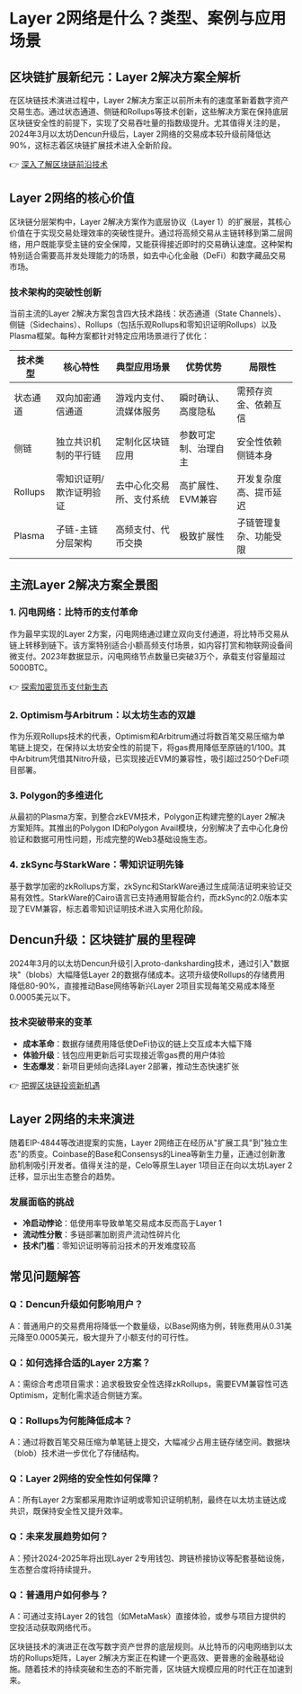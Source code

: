 # Layer 2网络是什么？类型、案例与应用场景

## 区块链扩展新纪元：Layer 2解决方案全解析

在区块链技术演进过程中，Layer 2解决方案正以前所未有的速度革新着数字资产交易生态。通过状态通道、侧链和Rollups等技术创新，这些解决方案在保持底层区块链安全性的前提下，实现了交易吞吐量的指数级提升。尤其值得关注的是，2024年3月以太坊Dencun升级后，Layer 2网络的交易成本较升级前降低达90%，这标志着区块链扩展技术进入全新阶段。

👉 [深入了解区块链前沿技术](https://bit.ly/okx_welcome)

## Layer 2网络的核心价值

区块链分层架构中，Layer 2解决方案作为底层协议（Layer 1）的扩展层，其核心价值在于实现交易处理效率的突破性提升。通过将高频交易从主链转移到第二层网络，用户既能享受主链的安全保障，又能获得接近即时的交易确认速度。这种架构特别适合需要高并发处理能力的场景，如去中心化金融（DeFi）和数字藏品交易市场。

### 技术架构的突破性创新

当前主流的Layer 2解决方案包含四大技术路线：状态通道（State Channels）、侧链（Sidechains）、Rollups（包括乐观Rollups和零知识证明Rollups）以及Plasma框架。每种方案都针对特定应用场景进行了优化：

| 技术类型       | 核心特性                     | 典型应用场景             | 优势优势                | 局限性                   |
|----------------|------------------------------|--------------------------|-------------------------|--------------------------|
| 状态通道       | 双向加密通信通道             | 游戏内支付、流媒体服务   | 瞬时确认、高度隐私      | 需预存资金、依赖互信      |
| 侧链           | 独立共识机制的平行链         | 定制化区块链应用         | 参数可定制、治理自主    | 安全性依赖侧链本身        |
| Rollups        | 零知识证明/欺诈证明验证      | 去中心化交易所、支付系统 | 高扩展性、EVM兼容       | 开发复杂度高、提币延迟    |
| Plasma         | 子链-主链分层架构            | 高频支付、代币交换       | 极致扩展性              | 子链管理复杂、功能受限    |

## 主流Layer 2解决方案全景图

### 1. 闪电网络：比特币的支付革命
作为最早实现的Layer 2方案，闪电网络通过建立双向支付通道，将比特币交易从链上转移到链下。该方案特别适合小额高频支付场景，如内容打赏和物联网设备间微支付。2023年数据显示，闪电网络节点数量已突破3万个，承载支付容量超过5000BTC。

👉 [探索加密货币支付新生态](https://bit.ly/okx_welcome)

### 2. Optimism与Arbitrum：以太坊生态的双雄
作为乐观Rollups技术的代表，Optimism和Arbitrum通过将数百笔交易压缩为单笔链上提交，在保持以太坊安全性的前提下，将gas费用降低至原链的1/100。其中Arbitrum凭借其Nitro升级，已实现接近EVM的兼容性，吸引超过250个DeFi项目部署。

### 3. Polygon的多维进化
从最初的Plasma方案，到整合zkEVM技术，Polygon正构建完整的Layer 2解决方案矩阵。其推出的Polygon ID和Polygon Avail模块，分别解决了去中心化身份验证和数据可用性问题，形成完整的Web3基础设施生态。

### 4. zkSync与StarkWare：零知识证明先锋
基于数学加密的zkRollups方案，zkSync和StarkWare通过生成简洁证明来验证交易有效性。StarkWare的Cairo语言已支持通用智能合约，而zkSync的2.0版本实现了EVM兼容，标志着零知识证明技术进入实用化阶段。

## Dencun升级：区块链扩展的里程碑

2024年3月的以太坊Dencun升级引入proto-danksharding技术，通过引入"数据块"（blobs）大幅降低Layer 2的数据存储成本。这项升级使Rollups的存储费用降低80-90%，直接推动Base网络等新兴Layer 2项目实现每笔交易成本降至0.0005美元以下。

### 技术突破带来的变革
- **成本革命**：数据存储费用降低使DeFi协议的链上交互成本大幅下降
- **体验升级**：钱包应用更新后可实现接近零gas费的用户体验
- **生态爆发**：新项目更倾向选择Layer 2部署，推动生态快速扩张

👉 [把握区块链投资新机遇](https://bit.ly/okx_welcome)

## Layer 2网络的未来演进

随着EIP-4844等改进提案的实施，Layer 2网络正在经历从"扩展工具"到"独立生态"的质变。Coinbase的Base和Consensys的Linea等新生力量，正通过创新激励机制吸引开发者。值得关注的是，Celo等原生Layer 1项目正在向以太坊Layer 2迁移，显示出生态整合的趋势。

### 发展面临的挑战
- **冷启动悖论**：低使用率导致单笔交易成本反而高于Layer 1
- **流动性分散**：多链部署加剧资产流动性碎片化
- **技术门槛**：零知识证明等前沿技术的开发难度较高

## 常见问题解答

### Q：Dencun升级如何影响用户？
A：普通用户的交易费用将降低一个数量级，以Base网络为例，转账费用从0.31美元降至0.0005美元，极大提升了小额支付的可行性。

### Q：如何选择合适的Layer 2方案？
A：需综合考虑项目需求：追求极致安全性选择zkRollups，需要EVM兼容性可选Optimism，定制化需求适合侧链方案。

### Q：Rollups为何能降低成本？
A：通过将数百笔交易压缩为单笔链上提交，大幅减少占用主链存储空间。数据块（blob）技术进一步优化了存储结构。

### Q：Layer 2网络的安全性如何保障？
A：所有Layer 2方案都采用欺诈证明或零知识证明机制，最终在以太坊主链达成共识，既保持安全性又提升效率。

### Q：未来发展趋势如何？
A：预计2024-2025年将出现Layer 2专用钱包、跨链桥接协议等配套基础设施，生态整合度将持续提升。

### Q：普通用户如何参与？
A：可通过支持Layer 2的钱包（如MetaMask）直接体验，或参与项目方提供的空投活动获取网络代币。

区块链技术的演进正在改写数字资产世界的底层规则。从比特币的闪电网络到以太坊的Rollups矩阵，Layer 2解决方案正在构建一个更高效、更普惠的金融基础设施。随着技术的持续突破和生态的不断完善，区块链大规模应用的时代正在加速到来。